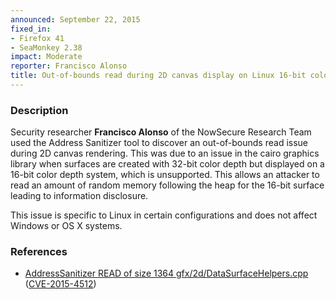 ```yaml
---
announced: September 22, 2015
fixed_in:
- Firefox 41
- SeaMonkey 2.38
impact: Moderate
reporter: Francisco Alonso
title: Out-of-bounds read during 2D canvas display on Linux 16-bit color depth systems
---
```


<h3>Description</h3>

<p>Security researcher <strong>Francisco Alonso</strong> of the NowSecure Research Team
used the Address Sanitizer tool to discover an out-of-bounds read issue during 2D canvas
rendering. This was due to an issue in the cairo graphics library when surfaces are
created with 32-bit color depth but displayed on a 16-bit color depth system, which is
unsupported. This allows an attacker to read an amount of random memory following the heap
for the 16-bit surface leading to information disclosure.
</p>

<p class="note">This issue is specific to Linux in certain configurations and does not
affect Windows or OS X systems.
</p>

<h3>References</h3>

<ul>
  <li><a href="https://bugzilla.mozilla.org/show_bug.cgi?id=1170390">
        AddressSanitizer READ of size 1364 gfx/2d/DataSurfaceHelpers.cpp</a>
(<a href="http://cve.mitre.org/cgi-bin/cvename.cgi?name=CVE-2015-4512"
class="ex-ref">CVE-2015-4512</a>)</li>
</ul>



